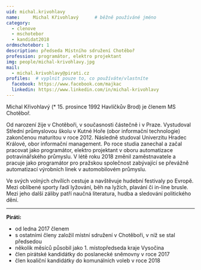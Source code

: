 ```yaml
---
uid: michal.krivohlavy
name:     Michal Křivohlavý      # běžně používáné jméno
category:
  - clenove
  - mschotebor
  - kandidat2018
ordmschotebor: 1
description: předseda Místního sdružení Chotěboř
profession: programátor, elektro projektant
img: people/michal-krivohlavy.jpg
mail:
  - michal.krivohlavy@pirati.cz
profiles:  # vyplnit pouze to, co používáte/vlastníte
  facebook: https://www.facebook.com/majkac
  linkedin: https://www.linkedin.com/in/michal-krivohlavy
---
```


Michal Křivohlavý (* 15. prosince 1992 Havlíčkův Brod) je členem MS Chotěboř.

Od narození žije v Chotěboři, v současnosti částečně i v Praze. Vystudoval Střední průmyslovou školu 
v Kutné Hoře (obor informační technologie) zakončenou maturitou v roce 2012. Následně studoval Univerzitu 
Hradec Králové, obor informační management. Po roce studia zanechal a začal pracovat jako programátor, 
elektro projektant v oboru automatizace potravinářského průmyslu. V létě roku 2018 změnil zaměstnavatele 
a pracuje jako programátor pro pražskou společnost zabývající se převážně automatizací výrobních linek 
v automobilovém průmyslu.

Ve svých volných chvílích cestuje a navštěvuje hudební festivaly po Evropě. Mezi oblíbené sporty řadí 
lyžování, běh na lyžích, plavání či in-line brusle. Mezi jeho další záliby patří naučná literatura, 
hudba a sledování politického dění.

---

**Piráti:**
* od ledna 2017 členem
* s ostatními členy založil místní sdružení v Chotěboři, v níž se stal předsedou
* několik měsíců působil jako 1. místopředseda kraje Vysočina
* člen pirátské kandidátky do poslanecké sněmovny v roce 2017
* člen koaliční kandidátky do komunálních voleb v roce 2018
